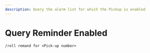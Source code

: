 ```yaml
---
description: Query the alarm list for which the Pickup is enabled
---
```


# Query Reminder Enabled

```
/roll remand for <Pick-up number>
```
